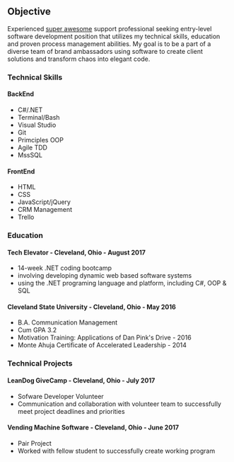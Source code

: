 ## Objective

Experienced [super awesome](url) support professional seeking entry-level software development position that utilizes my technical skills, education and proven process management abilities. My goal is to be a part of a diverse team of brand ambassadors using software to create client solutions and transform chaos into elegant code.

### Technical Skills
#### BackEnd
* C#/.NET
* Terminal/Bash
* Visual Studio
* Git
* Primciples OOP
* Agile TDD
* MssSQL
#### FrontEnd
* HTML
* CSS
* JavaScript/jQuery
* CRM Management
* Trello


### Education
#### Tech Elevator - Cleveland, Ohio - August 2017
* 14-week .NET coding bootcamp
* involving developing dynamic web based software systems
* using the .NET programing language and platform, including C#, OOP & SQL
#### Cleveland State University - Cleveland, Ohio - May 2016
* B.A. Communication Management
* Cum GPA 3.2
* Motivation Training: Applications of Dan Pink's Drive - 2016
* Monte Ahuja Certificate of Accelerated Leadership - 2014


### Technical Projects
#### LeanDog GiveCamp - Cleveland, Ohio - July 2017
* Sofware Developer Volunteer
* Communication and collaboration with volunteer team to successfully meet project deadlines and priorities
#### Vending Machine Software - Cleveland, Ohio - June 2017
* Pair Project
* Worked with fellow student to successfully create working program



<!-- Markdown is a lightweight and easy-to-use syntax for styling your writing. It includes conventions for 

```markdown
Syntax highlighted code block

# Header 1
## Header 2
### Header 3

- Bulleted
- List

1. Numbered
2. List

**Bold** and _Italic_ and `Code` text

[Link](url) and ![Image](src)
```

For more details see [GitHub Flavored Markdown](https://guides.github.com/features/mastering-markdown/).

### Jekyll Themes

Your Pages site will use the layout and styles from the Jekyll theme you have selected in your [repository settings](https://github.com/iSeaman/iSeaman.github.io/settings). The name of this theme is saved in the Jekyll `_config.yml` configuration file.

### Support or Contact

Having trouble with Pages? Check out our [documentation](https://help.github.com/categories/github-pages-basics/) or [contact support](https://github.com/contact) and we’ll help you sort it out.

You can use the [editor on GitHub](https://github.com/iSeaman/iSeaman.github.io/edit/master/README.md) to maintain and preview the content for your website in Markdown files.

Whenever you commit to this repository, GitHub Pages will run [Jekyll](https://jekyllrb.com/) to rebuild the pages in your site, from the content in your Markdown files.
-->
